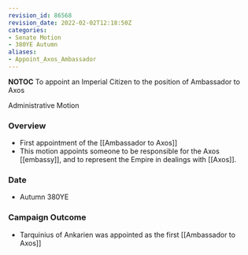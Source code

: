 ```yaml
---
revision_id: 86568
revision_date: 2022-02-02T12:18:50Z
categories:
- Senate Motion
- 380YE Autumn
aliases:
- Appoint_Axos_Ambassador
---
```



__NOTOC__
To appoint an Imperial Citizen to the position of Ambassador to Axos

Administrative Motion 

### Overview
* First appointment of the [[Ambassador to Axos]]
* This motion appoints someone to be responsible for the Axos [[embassy]], and to represent the Empire in dealings with [[Axos]].

### Date
* Autumn 380YE

### Campaign Outcome
* Tarquinius of Ankarien was appointed as the first [[Ambassador to Axos]]